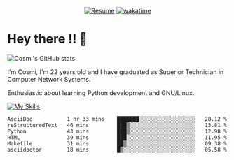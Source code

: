 
<div align="center">

[![Resume](https://img.shields.io/badge/Website-Porfolio-blue)](http://cnicolau.com) 
[![wakatime](https://wakatime.com/badge/user/5e7e21d4-152f-41d6-bf86-d6c288282185.svg)](https://wakatime.com/@5e7e21d4-152f-41d6-bf86-d6c288282185)

</div>

# Hey there !! :wave:

![Cosmi's GitHub stats](https://github-readme-stats.vercel.app/api?username=cosmi310599&show_icons=true&theme=apprentice)

I'm Cosmi, I'm 22 years old and I have graduated as Superior Technician in Computer Network Systems.

Enthusiastic about learning Python development and GNU/Linux.


[![My Skills](https://skillicons.dev/icons?i=ansible,aws,bash,linux,vim,docker,vscode,postgres,py,powershell,wordpress,git,gitlab,stackoverflow,html)](https://skillicons.dev)


<!--START_SECTION:waka-->

```text
AsciiDoc           1 hr 33 mins    ███████░░░░░░░░░░░░░░░░░░   28.12 %
reStructuredText   46 mins         ███▒░░░░░░░░░░░░░░░░░░░░░   13.81 %
Python             43 mins         ███▒░░░░░░░░░░░░░░░░░░░░░   12.98 %
HTML               39 mins         ███░░░░░░░░░░░░░░░░░░░░░░   11.95 %
Makefile           31 mins         ██▒░░░░░░░░░░░░░░░░░░░░░░   09.38 %
asciidoctor        18 mins         █▒░░░░░░░░░░░░░░░░░░░░░░░   05.58 %
```

<!--END_SECTION:waka--> 



